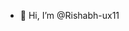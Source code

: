 - 👋 Hi, I’m @Rishabh-ux11

<!---
Rishabh-ux11/Rishabh-ux11 is a ✨ special ✨ repository because its `README.md` (this file) appears on your GitHub profile.
You can click the Preview link to take a look at your changes.
--->
